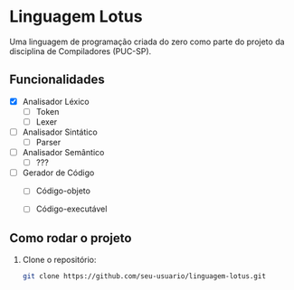 #  Linguagem Lotus

Uma linguagem de programação criada do zero como parte do projeto da disciplina de Compiladores (PUC-SP).

##  Funcionalidades

- [x] Analisador Léxico
    - [ ] Token
    - [ ] Lexer
- [ ] Analisador Sintático
    - [ ] Parser
- [ ] Analisador Semântico
    - [ ] ???
- [ ] Gerador de Código
    - [ ] Código-objeto
    - [ ] Código-executável
  

##  Como rodar o projeto

1. Clone o repositório:
   ```bash
   git clone https://github.com/seu-usuario/linguagem-lotus.git
